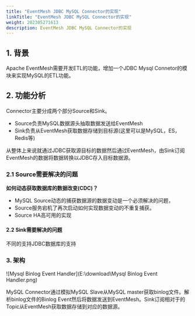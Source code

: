 ```yaml
---
title: "EventMesh JDBC MySQL Connector的实现"
linkTitle: "EventMesh JDBC MySQL Connector的实现"
weight: 202305271613
description: EventMesh JDBC MySQL Connector的实现
---
```


## 1. 背景

Apache EventMesh需要开发ETL的功能，增加一个JDBC Mysql Connetor的模块来实现MySQL的ETL功能。

## 2. 功能分析

Connector主要分成两个部分Source和Sink。

- Source负责MySQL数据源头抽取数据发送给EventMesh
- Sink负责从EventMesh获取数据存储到目标源(这里可以是MySQL，ES， Redis等)

从整体上来说就通过JDBC获取源目标的数据然后通过EventMesh，由Sink订阅EventMesh的数据将数据转换以JDBC存入目标数据源。

### 2.1 Source需要解决的问题

**如何动态获取数据库的数据改变(CDC)？**

- MySQL Source动态的捕获数据源的数据变动是一个必须解决的问题，
- Source服务宕机了再次启动如何实现数据变动的不重复捕获。
- Source HA高可用的实现

#### 2.2 Sink需要解决的问题

不同的支持JDBC数据库的支持

### 3. 架构

![Mysql Binlog Event Handler](E:\download\Mysql Binlog Event Handler.png)

MySQL Connector通过模拟MySQL Slave从MySQL master获取binlog文件。解析binlog文件的Binlog Event然后将数据发送到EventMesh。Sink订阅相对于的Topic从EventMesh获取数据存储到对应的数据源。